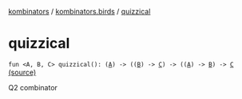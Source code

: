 [kombinators](../index.md) / [kombinators.birds](index.md) / [quizzical](./quizzical.md)

# quizzical

`fun <A, B, C> quizzical(): (`[`A`](quizzical.md#A)`) -> ((`[`B`](quizzical.md#B)`) -> `[`C`](quizzical.md#C)`) -> ((`[`A`](quizzical.md#A)`) -> `[`B`](quizzical.md#B)`) -> `[`C`](quizzical.md#C) [(source)](https://github.com/pardom/kombinators/tree/master/src/main/kotlin/kombinators/birds/quizzical.kt#L6)

Q2 combinator

